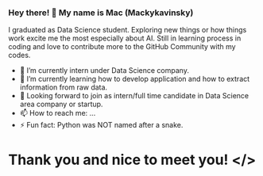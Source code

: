 ### Hey there! 👋 My name is Mac (Mackykavinsky)

<!--
**MackyKavinsky/MackyKavinsky** is a ✨ _special_ ✨ repository because its `README.md` (this file) appears on your GitHub profile. -->

I graduated as Data Science student. Exploring new things or how things work excite me the most especially about AI. Still in learning process in coding and love to contribute more to the GitHub Community with my codes.

- 🔭 I’m currently intern under Data Science company.
- 🌱 I’m currently learning how to develop application and how to extract information from raw data. 
- 💬 Looking forward to join as intern/full time candidate in Data Science area company or startup.
- 📫 How to reach me: ...
- ⚡ Fun fact: Python was NOT named after a snake. 

# Thank you and nice to meet you! </>
